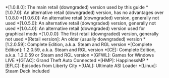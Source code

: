 *[1.0.8.0]: The main retail (downgraded) version used by this guide
*[1.0.7.0]: An alternative retail (downgraded) version, has no advantages over 1.0.8.0
*[1.0.6.0]: An alternative retail (downgraded) version, generally not used
*[1.0.5.0]: An alternative retail (downgraded) version, generally not used
*[1.0.4.0]: An alternative retail (downgraded) version used for graphical mods
*[1.0.0.0]: The first retail (downgraded) version, generally not used
*[Retail version]: An older (usually downgraded) version
*[1.2.0.59]: Complete Edition, a.k.a. Steam and RGL version
*[Complete Edition]: 1.2.0.59, a.k.a. Steam and RGL version
*[CE]: Complete Edition, a.k.a. 1.2.0.59 or Steam and RGL version
*[GFWL]: Games for Windows LIVE
*[GTAC]: Grand Theft Auto Connected
*[HMP]: HappinessMP
*[EFLC]: Episodes from Liberty City
*[UAL]: Ultimate ASI Loader
*[Linux]: Steam Deck included
